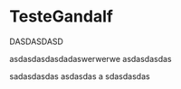 # TesteGandalf

DASDASDASD

asdasdasdasdadaswerwerwe asdasdasdas

sadasdasdas
asdasdas
a
sdasdasdas
